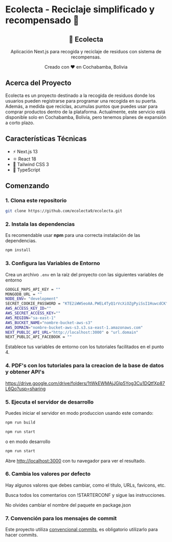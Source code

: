 # Ecolecta - Reciclaje simplificado y recompensado 🌱

<div align="center">
  <h2>🚀 Ecolecta</h2>
  <p>Aplicación Next.js para recogida y reciclaje de residuos con sistema de recompensas.</p>
  <p>Creado con ❤️ en Cochabamba, Bolivia</p>

<!-- Aquí puedes agregar insignias de tu proyecto -->

</div>

## Acerca del Proyecto

Ecolecta es un proyecto destinado a la recogida de residuos donde los usuarios pueden registrarse para programar una recogida en su puerta. Además, a medida que reciclas, acumulas puntos que puedes usar para comprar productos dentro de la plataforma. Actualmente, este servicio está disponible solo en Cochabamba, Bolivia, pero tenemos planes de expansión a corto plazo.

## Características Técnicas

- ⚡️ Next.js 13
- ⚛️ React 18
- 💨 Tailwind CSS 3
- 💎 TypeScript

## Comenzando

### 1. Clona este repositorio

```bash
git clone https://github.com/ecolecta9/ecolecta.git
```

### 2. Instala las dependencias

Es recomendable usar **npm** para una correcta instalación de las dependencias.

```bash
npm install
```

### 3. Configura las Variables de Entorno

Crea un archivo `.env` en la raíz del proyecto con las siguientes variables de entorno

```bash
GOOGLE_MAPS_API_KEY = ""
MONGODB_URL = ""
NODE_ENV= "development"
SECRET_COOKIE_PASSWORD = "KTE2iWWSeoAA.PWEL4TyQ1rVcXiOZgPyiSsI1HuwcdCK" o "secret_password_40_string_lenght"
AWS_ACCESS_KEY_ID=""
AWS_SECRET_ACCESS_KEY=""
AWS_REGION="sa-east-1"
AWS_BUCKET_NAME="nombre-bucket-aws-s3"
AWS_DOMAIN="nombre-bucket-aws-s3.s3.sa-east-1.amazonaws.com"
NEXT_PUBLIC_API_URL="http://localhost:3000" o "url.domain"
NEXT_PUBLIC_API_FACEBOOK = ""
```

Establece tus variables de entorno con los tutoriales facilitados en el punto 4.

### 4. PDF's con los tutoriales para la creacion de la base de datos y obtener API's

https://drive.google.com/drive/folders/1tWkEWMAjJGlp5Yog3Cu1DQtfXp87L6Qo?usp=sharing

### 5. Ejecuta el servidor de desarrollo

Puedes iniciar el servidor en modo produccion usando este comando:

```bash
npm run build

npm run start
```

o en modo desarrollo

```bash
npm run start

```

Abre [http://localhost:3000](http://localhost:3000) con tu navegador para ver el resultado.

### 6. Cambia los valores por defecto

Hay algunos valores que debes cambiar, como el título, URLs, favicons, etc.

Busca todos los comentarios con !STARTERCONF y sigue las instrucciones.

No olvides cambiar el nombre del paquete en package.json

### 7. Convención para los mensajes de commit

Este proyecto utiliza [convencional commits](https://www.conventionalcommits.org/en/v1.0.0/), es obligatorio utilizarlo para hacer commits.
